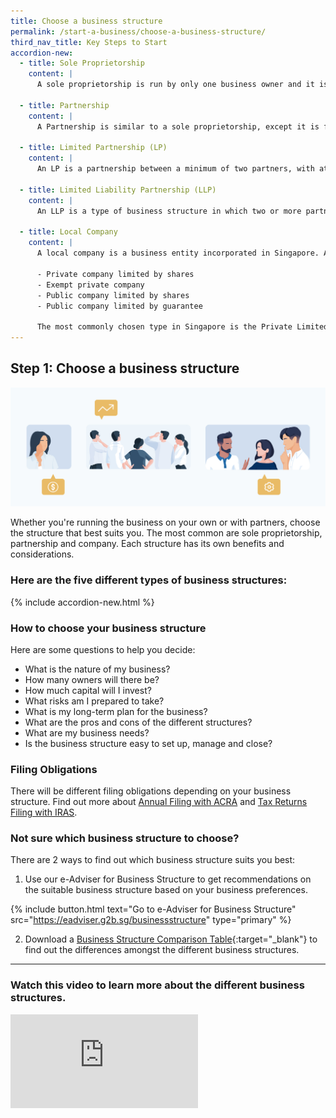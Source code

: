 ```yaml
---
title: Choose a business structure
permalink: /start-a-business/choose-a-business-structure/
third_nav_title: Key Steps to Start
accordion-new:
  - title: Sole Proprietorship
    content: |
      A sole proprietorship is run by only one business owner and it is the simplest type of business structure. While a sole proprietor has complete control over the business and its operations, he is also personally responsible for all debts and legal actions against the business.

  - title: Partnership
    content: |
      A Partnership is similar to a sole proprietorship, except it is formed by two or more partners (capped at 20).

  - title: Limited Partnership (LP)
    content: |
      An LP is a partnership between a minimum of two partners, with at least one general partner and one limited partner and does not have a separate legal entity from the partners. A general partner is responsible for the actions of the LP and is liable for all its debts and obligations. A limited partner is not liable for the LP's debts and obligations beyond his agreed contribution, provided he does not take part in the management of the business.

  - title: Limited Liability Partnership (LLP)
    content: |
      An LLP is a type of business structure in which two or more partners incorporate an entity separate from themselves. A partner of the LLP cannot be held personally liable for the actions of any other partners. Thus, every partner is personally responsible for any liabilities that arise from their own actions.

  - title: Local Company
    content: |
      A local company is a business entity incorporated in Singapore. A company has the right to own property, has perpetual succession and can sue or be sued in its own name. There are 4 different types of companies:

      - Private company limited by shares
      - Exempt private company
      - Public company limited by shares
      - Public company limited by guarantee

      The most commonly chosen type in Singapore is the Private Limited Company. Click [here](https://www.acra.gov.sg/how-to-guides/setting-up-a-local-company/determining-the-company-type){:target="_blank"} to understand more about the different types of companies.
---
```


## Step 1: Choose a business structure

![Start Biz Structure](/images/start/StartSJ_BusinessStructure.jpg)

Whether you're running the business on your own or with partners, choose the structure that best suits you. The most common are sole proprietorship, partnership and company. Each structure has its own benefits and considerations.

### Here are the five different types of business structures:

{% include accordion-new.html %}

### How to choose your business structure

Here are some questions to help you decide:

- What is the nature of my business?
- How many owners will there be?
- How much capital will I invest?
- What risks am I prepared to take?
- What is my long-term plan for the business?
- What are the pros and cons of the different structures?
- What are my business needs?
- Is the business structure easy to set up, manage and close?

### Filing Obligations

There will be different filing obligations depending on your business structure. Find out more about [Annual Filing with ACRA](/run-and-grow/annual-returns/) and [Tax Returns Filing with IRAS](/run-and-grow/taxes-and-gst/).

### Not sure which business structure to choose?

There are 2 ways to find out which business structure suits you best:

1.  Use our e-Adviser for Business Structure to get recommendations on the suitable business structure based on your business preferences.

{% include button.html text="Go to e-Adviser for Business Structure" src="https://eadviser.g2b.sg/businessstructure" type="primary" %}

2.  Download a [Business Structure Comparison Table](/images/start/Types_of_Business_Entities_Apr21.pdf){:target="_blank"} to find out the differences amongst the different business structures.

---

### Watch this video to learn more about the different business structures.

<div class="bp-youtube">
  <iframe src="https://www.youtube.com/embed/AUDy57BK-rU" frameborder="0" allow="autoplay; encrypted-media" allowfullscreen>  </iframe>
</div>
